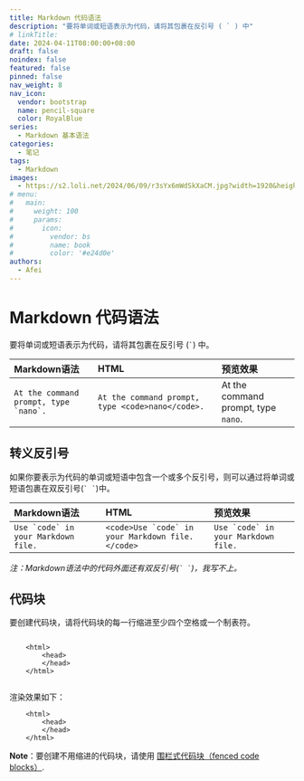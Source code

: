 ```yaml
---
title: Markdown 代码语法
description: "要将单词或短语表示为代码，请将其包裹在反引号 ( ` ) 中"
# linkTitle:
date: 2024-04-11T08:00:00+08:00
draft: false
noindex: false
featured: false
pinned: false
nav_weight: 8
nav_icon:
  vendor: bootstrap
  name: pencil-square
  color: RoyalBlue
series:
  - Markdown 基本语法
categories:
  - 笔记
tags:
  - Markdown
images:
  - https://s2.loli.net/2024/06/09/r3sYx6mWdSkXaCM.jpg?width=1920&height=1440
# menu:
#   main:
#     weight: 100
#     params:
#       icon:
#         vendor: bs
#         name: book
#         color: '#e24d0e'
authors:
  - Afei
---
```


# Markdown 代码语法

要将单词或短语表示为代码，请将其包裹在反引号 (`` ` ``) 中。

| Markdown语法                            | HTML                                             | 预览效果                            |
| :-------------------------------------- | :----------------------------------------------- | :---------------------------------- |
| ``At the command prompt, type `nano`.`` | `At the command prompt, type <code>nano</code>.` | At the command prompt, type `nano`. |

## 转义反引号

如果你要表示为代码的单词或短语中包含一个或多个反引号，则可以通过将单词或短语包裹在双反引号(`` ` ` ``)中。

| Markdown语法                          | HTML                                               | 预览效果                              |
| :------------------------------------ | :------------------------------------------------- | :------------------------------------ |
| ``Use `code` in your Markdown file.`` | ``<code>Use `code` in your Markdown file.</code>`` | ``Use `code` in your Markdown file.`` |

*注：Markdown语法中的代码外面还有双反引号(`` ` ` ``)，我写不上。*

## 代码块

要创建代码块，请将代码块的每一行缩进至少四个空格或一个制表符。
```

    <html>
        <head>
        </head>
    </html>


```
渲染效果如下：



		<html>
			<head>
			</head>
		</html>

**Note**：要创建不用缩进的代码块，请使用 [围栏式代码块（fenced code blocks）]().

